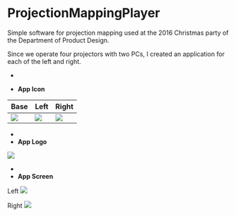 # ProjectionMappingPlayer
Simple software for projection mapping used at the 2016 Christmas party of the Department of Product Design.

Since we operate four projectors with two PCs, I created an application for each of the left and right.

-

- __App Icon__  
 
|Base|Left|Right|   
|---|---|---|
|![](https://raw.githubusercontent.com/ShiraishiKakuya/ProjectionMappingPlayer/master/images-for-documentation/icon_base.jpg)|![](https://raw.githubusercontent.com/ShiraishiKakuya/ProjectionMappingPlayer/master/images-for-documentation/icon_L.jpg)|![](https://raw.githubusercontent.com/ShiraishiKakuya/ProjectionMappingPlayer/master/images-for-documentation/icon_R.jpg)|

-
- __App Logo__

![](https://raw.githubusercontent.com/ShiraishiKakuya/ProjectionMappingPlayer/master/images-for-documentation/pd0.5.png)

-
- __App Screen__

Left
![](https://raw.githubusercontent.com/ShiraishiKakuya/ProjectionMappingPlayer/master/images-for-documentation/l.png)

Right
![](https://raw.githubusercontent.com/ShiraishiKakuya/ProjectionMappingPlayer/master/images-for-documentation/r.png)
